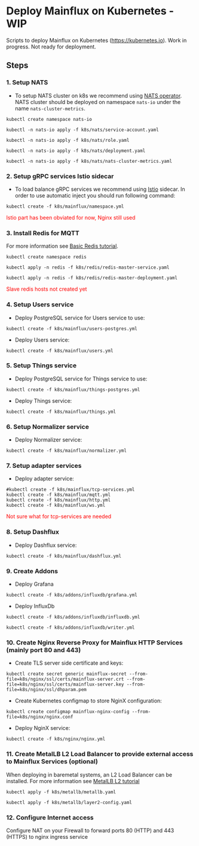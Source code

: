 # Deploy Mainflux on Kubernetes - WIP
Scripts to deploy Mainflux on Kubernetes (https://kubernetes.io). Work in progress. Not ready for deployment.

## Steps

### 1. Setup NATS

- To setup NATS cluster on k8s we recommend using [NATS operator](https://github.com/nats-io/nats-operator). NATS cluster should be deployed on namespace `nats-io` under the name `nats-cluster-metrics`.

```
kubectl create namespace nats-io

kubectl -n nats-io apply -f k8s/nats/service-account.yaml

kubectl -n nats-io apply -f k8s/nats/role.yaml

kubectl -n nats-io apply -f k8s/nats/deployment.yaml

kubectl -n nats-io apply -f k8s/nats/nats-cluster-metrics.yaml
```

### 2. Setup gRPC services Istio sidecar

- To load balance gRPC services we recommend using [Istio](https://istio.io/docs/setup/kubernetes/download-release/) sidecar. In order to use automatic inject you should run following command:

```
kubectl create -f k8s/mainflux/namespace.yml
```

<span style="color:red">Istio part has been obviated for now, Nginx still used </span>


### 3. Install Redis for MQTT

For more information see [Basic Redis tutorial](https://kubernetes.io/docs/tutorials/stateless-application/guestbook/).

```
kubectl create namespace redis

kubectl apply -n redis -f k8s/redis/redis-master-service.yaml

kubectl apply -n redis -f k8s/redis/redis-master-deployment.yaml
```

<span style="color:red">Slave redis hosts not created yet </span>


### 4. Setup Users service

- Deploy PostgreSQL service for Users service to use:

```
kubectl create -f k8s/mainflux/users-postgres.yml
```

- Deploy Users service:

```
kubectl create -f k8s/mainflux/users.yml
```

### 5. Setup Things service

- Deploy PostgreSQL service for Things service to use:

```
kubectl create -f k8s/mainflux/things-postgres.yml
```

- Deploy Things service:

```
kubectl create -f k8s/mainflux/things.yml
```

### 6. Setup Normalizer service

- Deploy Normalizer service:

```
kubectl create -f k8s/mainflux/normalizer.yml
```

### 7. Setup adapter services

- Deploy adapter service:

```
#kubectl create -f k8s/mainflux/tcp-services.yml
kubectl create -f k8s/mainflux/mqtt.yml
kubectl create -f k8s/mainflux/http.yml
kubectl create -f k8s/mainflux/ws.yml
```

<span style="color:red">Not sure what for tcp-services are needed </span>

### 8. Setup Dashflux

- Deploy Dashflux service:

```
kubectl create -f k8s/mainflux/dashflux.yml
```

### 9. Create Addons

- Deploy Grafana

```
kubectl create -f k8s/addons/influxdb/grafana.yml
```
- Deploy InfluxDb

```
kubectl create -f k8s/addons/influxdb/influxdb.yml

kubectl create -f k8s/addons/influxdb/writer.yml
```
### 10. Create Nginx Reverse Proxy for Mainflux HTTP Services (mainly port 80 and 443)

- Create TLS server side certificate and keys:

```
kubectl create secret generic mainflux-secret --from-file=k8s/nginx/ssl/certs/mainflux-server.crt --from-file=k8s/nginx/ssl/certs/mainflux-server.key --from-file=k8s/nginx/ssl/dhparam.pem
```

- Create Kubernetes configmap to store NginX configuration:

```
kubectl create configmap mainflux-nginx-config --from-file=k8s/nginx/nginx.conf
```

- Deploy NginX service:

```
kubectl create -f k8s/nginx/nginx.yml
```

### 11. Create MetalLB  L2 Load Balancer to provide external access to Mainflux Services (optional)

When deploying in baremetal systems, an L2 Load Balancer can be installed. For more information see [MetalLB L2 tutorial](https://metallb.universe.tf/tutorial/layer2/)

```
kubectl apply -f k8s/metallb/metallb.yaml

kubectl apply -f k8s/metallb/layer2-config.yaml
```

### 12. Configure Internet access
Configure NAT on your Firewall to forward ports 80 (HTTP) and 443 (HTTPS) to nginx ingress service


